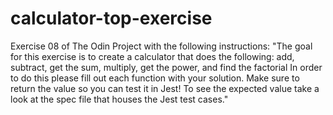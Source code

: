 # calculator-top-exercise
Exercise 08 of The Odin Project with the following instructions:
"The goal for this exercise is to create a calculator that does the following:
add, subtract, get the sum, multiply, get the power, and find the factorial
In order to do this please fill out each function with your solution. Make sure to return the value so you can test it in Jest! To see the expected value take a look at the spec file that houses the Jest test cases."
